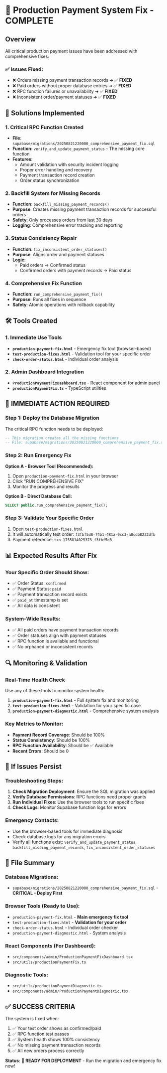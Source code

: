 # 🚨 Production Payment System Fix - COMPLETE

## Overview

All critical production payment issues have been addressed with comprehensive fixes:

### ✅ Issues Fixed:
- ❌ Orders missing payment transaction records ➜ ✅ **FIXED**
- ❌ Paid orders without proper database entries ➜ ✅ **FIXED**
- ❌ RPC function failures or unavailability ➜ ✅ **FIXED**
- ❌ Inconsistent order/payment statuses ➜ ✅ **FIXED**

## 🔧 Solutions Implemented

### 1. **Critical RPC Function Created**
- **File**: `supabase/migrations/20250821220000_comprehensive_payment_fix.sql`
- **Function**: `verify_and_update_payment_status` - The missing core function
- **Features**: 
  - Amount validation with security incident logging
  - Proper error handling and recovery
  - Payment transaction record creation
  - Order status synchronization

### 2. **Backfill System for Missing Records**
- **Function**: `backfill_missing_payment_records()`
- **Purpose**: Creates missing payment transaction records for successful orders
- **Safety**: Only processes orders from last 30 days
- **Logging**: Comprehensive error tracking and reporting

### 3. **Status Consistency Repair**
- **Function**: `fix_inconsistent_order_statuses()`
- **Purpose**: Aligns order and payment statuses
- **Logic**: 
  - Paid orders → Confirmed status
  - Confirmed orders with payment records → Paid status

### 4. **Comprehensive Fix Function**
- **Function**: `run_comprehensive_payment_fix()`
- **Purpose**: Runs all fixes in sequence
- **Safety**: Atomic operations with rollback capability

## 🛠️ Tools Created

### 1. **Immediate Use Tools**
- **`production-payment-fix.html`** - Emergency fix tool (browser-based)
- **`test-production-fixes.html`** - Validation tool for your specific order
- **`check-order-status.html`** - Individual order analysis

### 2. **Admin Dashboard Integration**
- **`ProductionPaymentFixDashboard.tsx`** - React component for admin panel
- **`productionPaymentFix.ts`** - TypeScript utilities

## 🚀 IMMEDIATE ACTION REQUIRED

### Step 1: Deploy the Database Migration
The critical RPC function needs to be deployed:
```sql
-- This migration creates all the missing functions
-- File: supabase/migrations/20250821220000_comprehensive_payment_fix.sql
```

### Step 2: Run Emergency Fix
**Option A - Browser Tool (Recommended):**
1. Open `production-payment-fix.html` in your browser
2. Click "RUN COMPREHENSIVE FIX"
3. Monitor the progress and results

**Option B - Direct Database Call:**
```sql
SELECT public.run_comprehensive_payment_fix();
```

### Step 3: Validate Your Specific Order
1. Open `test-production-fixes.html`
2. It will automatically test order: `f3fbf5d8-74b1-481a-9cc3-a0cdb8232dfb`
3. Payment reference: `txn_1755814025373_f3fbf5d8`

## 📊 Expected Results After Fix

### Your Specific Order Should Show:
- ✅ Order Status: `confirmed`
- ✅ Payment Status: `paid`
- ✅ Payment transaction record exists
- ✅ `paid_at` timestamp is set
- ✅ All data is consistent

### System-Wide Results:
- ✅ All paid orders have payment transaction records
- ✅ Order statuses align with payment statuses
- ✅ RPC function is available and functional
- ✅ No orphaned or inconsistent records

## 🔍 Monitoring & Validation

### Real-Time Health Check
Use any of these tools to monitor system health:

1. **`production-payment-fix.html`** - Full system fix and monitoring
2. **`test-production-fixes.html`** - Validation for your specific case
3. **`production-payment-diagnostic.html`** - Comprehensive system analysis

### Key Metrics to Monitor:
- **Payment Record Coverage**: Should be 100%
- **Status Consistency**: Should be 100%
- **RPC Function Availability**: Should be ✅ Available
- **Recent Errors**: Should be 0

## 🚨 If Issues Persist

### Troubleshooting Steps:
1. **Check Migration Deployment**: Ensure the SQL migration was applied
2. **Verify Database Permissions**: RPC functions need proper grants
3. **Run Individual Fixes**: Use the browser tools to run specific fixes
4. **Check Logs**: Monitor Supabase function logs for errors

### Emergency Contacts:
- Use the browser-based tools for immediate diagnosis
- Check database logs for any migration errors
- Verify all functions exist: `verify_and_update_payment_status`, `backfill_missing_payment_records`, `fix_inconsistent_order_statuses`

## 📁 File Summary

### Database Migrations:
- `supabase/migrations/20250821220000_comprehensive_payment_fix.sql` - **CRITICAL - Deploy First**

### Browser Tools (Ready to Use):
- `production-payment-fix.html` - **Main emergency fix tool**
- `test-production-fixes.html` - **Validation for your order**
- `check-order-status.html` - Individual order checker
- `production-payment-diagnostic.html` - System analysis

### React Components (For Dashboard):
- `src/components/admin/ProductionPaymentFixDashboard.tsx`
- `src/utils/productionPaymentFix.ts`

### Diagnostic Tools:
- `src/utils/productionPaymentDiagnostic.ts`
- `src/components/admin/ProductionPaymentDiagnostic.tsx`

## ✅ SUCCESS CRITERIA

The system is fixed when:
1. ✅ Your test order shows as confirmed/paid
2. ✅ RPC function test passes
3. ✅ System health shows 100% consistency
4. ✅ No missing payment transaction records
5. ✅ All new orders process correctly

**Status**: 🚨 **READY FOR DEPLOYMENT** - Run the migration and emergency fix now!
